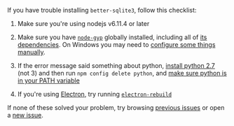 If you have trouble installing `better-sqlite3`, follow this checklist:

1. Make sure you're using nodejs v6.11.4 or later

2. Make sure you have [`node-gyp`](https://github.com/nodejs/node-gyp#installation) globally installed, including all of [its dependencies](https://github.com/nodejs/node-gyp#on-unix). On Windows you may need to [configure some things manually](https://github.com/nodejs/node-gyp#on-windows).

3. If the error message said something about python, [install python 2.7](https://www.python.org/downloads/) (not 3) and then run `npm config delete python`, and [make sure python is in your PATH variable](https://github.com/JoshuaWise/better-sqlite3/issues/64#issuecomment-327029706)

5. If you're using [Electron](https://github.com/electron/electron), try running [`electron-rebuild`](https://www.npmjs.com/package/electron-rebuild)


If none of these solved your problem, try browsing [previous issues](https://github.com/JoshuaWise/better-sqlite3/issues?q=is%3Aissue) or open a [new issue](https://github.com/JoshuaWise/better-sqlite3/issues/new).
